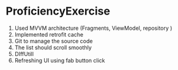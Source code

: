 # ProficiencyExercise
1. Used MVVM architecture (Fragments, ViewModel, repository )
2. Implemented retrofit cache 
3. Git to manage the source code
4. The list should scroll smoothly
5. DIffUtill
6. Refreshing UI using fab button click
